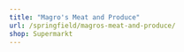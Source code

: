```yaml
---
title: "Magro's Meat and Produce"
url: /springfield/magros-meat-and-produce/
shop: Supermarkt
---
```

